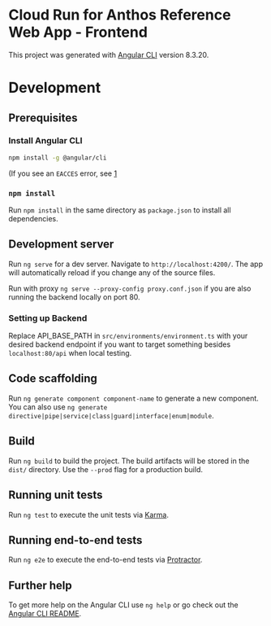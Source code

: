 # Cloud Run for Anthos Reference Web App - Frontend

This project was generated with [Angular CLI](https://github.com/angular/angular-cli) version 8.3.20.

# Development

## Prerequisites

### Install Angular CLI

```bash
npm install -g @angular/cli
```

(If you see an `EACCES` error, see [1]

### `npm install`

Run `npm install` in the same directory as `package.json` to install all dependencies.

## Development server

Run `ng serve` for a dev server. Navigate to `http://localhost:4200/`. The app will automatically reload if you change any of the source files.


Run with proxy `ng serve --proxy-config proxy.conf.json` if you are also running the backend locally on port 80.

### Setting up Backend

Replace API_BASE_PATH in `src/environments/environment.ts` with your desired backend endpoint if you want to target something besides `localhost:80/api` when local testing.

## Code scaffolding

Run `ng generate component component-name` to generate a new component. You can also use `ng generate directive|pipe|service|class|guard|interface|enum|module`.

## Build

Run `ng build` to build the project. The build artifacts will be stored in the `dist/` directory. Use the `--prod` flag for a production build.

## Running unit tests

Run `ng test` to execute the unit tests via [Karma](https://karma-runner.github.io).

## Running end-to-end tests

Run `ng e2e` to execute the end-to-end tests via [Protractor](http://www.protractortest.org/).

## Further help

To get more help on the Angular CLI use `ng help` or go check out the [Angular CLI README](https://github.com/angular/angular-cli/blob/master/README.md).

[1]: https://docs.npmjs.com/resolving-eacces-permissions-errors-when-installing-packages-globally
